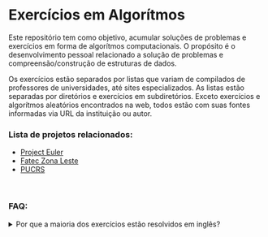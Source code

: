 # Exercícios em Algorítmos

Este repositório tem como objetivo, acumular soluções de problemas e exercícios em forma de algorítmos computacionais. O propósito é o desenvolvimento pessoal relacionado a solução de problemas e compreensão/construção de estruturas de dados.

Os exercícios estão separados por listas que variam de compilados de professores de universidades, até sites especializados. As listas estão separadas por diretórios e exercícios em subdiretórios. Exceto exercícios e algorítmos aleatórios encontrados na web, todos estão com suas fontes informadas via URL da instituição ou autor.


### Lista de projetos relacionados:
<ul>
    <li><a href="/project-euler/">Project Euler</a></li>
    <li><a href="/fatec-zl/">Fatec Zona Leste</a></li>
    <li><a href="/pucrs/">PUCRS</a></li>
</ul>

&nbsp;

### FAQ:

<details>
    <summary>Por que a maioria dos exercícios estão resolvidos em inglês?</summary>
    Manter constante contato sobre um assunto, nos mantém sempre atualizados sobre ele, e assim como qualquer aprendizado, idiomas também se beneficiam desse conceito. Isso faz parte da minha rotina de estudos.
</details>